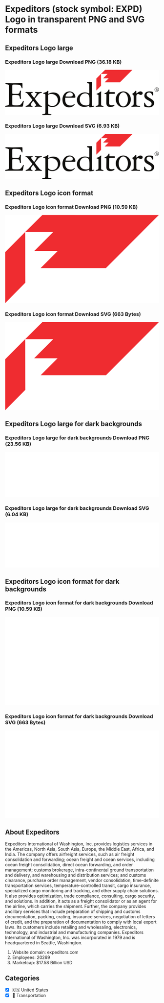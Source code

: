 # Expeditors (stock symbol: EXPD) Logo in transparent PNG and SVG formats

## Expeditors Logo large

### Expeditors Logo large Download PNG (36.18 KB)

![Expeditors Logo large Download PNG (36.18 KB)](/img/orig/EXPD_BIG-5e68540e.png)

### Expeditors Logo large Download SVG (6.93 KB)

![Expeditors Logo large Download SVG (6.93 KB)](/img/orig/EXPD_BIG-2248bc58.svg)

## Expeditors Logo icon format

### Expeditors Logo icon format Download PNG (10.59 KB)

![Expeditors Logo icon format Download PNG (10.59 KB)](/img/orig/EXPD-5ee1a89a.png)

### Expeditors Logo icon format Download SVG (663 Bytes)

![Expeditors Logo icon format Download SVG (663 Bytes)](/img/orig/EXPD-ae8eebec.svg)

## Expeditors Logo large for dark backgrounds

### Expeditors Logo large for dark backgrounds Download PNG (23.56 KB)

![Expeditors Logo large for dark backgrounds Download PNG (23.56 KB)](/img/orig/EXPD_BIG.D-3eb9167c.png)

### Expeditors Logo large for dark backgrounds Download SVG (6.04 KB)

![Expeditors Logo large for dark backgrounds Download SVG (6.04 KB)](/img/orig/EXPD_BIG.D-984c52c3.svg)

## Expeditors Logo icon format for dark backgrounds

### Expeditors Logo icon format for dark backgrounds Download PNG (10.59 KB)

![Expeditors Logo icon format for dark backgrounds Download PNG (10.59 KB)](/img/orig/EXPD.D-bb2c484e.png)

### Expeditors Logo icon format for dark backgrounds Download SVG (663 Bytes)

![Expeditors Logo icon format for dark backgrounds Download SVG (663 Bytes)](/img/orig/EXPD.D-f90e2716.svg)

## About Expeditors

Expeditors International of Washington, Inc. provides logistics services in the Americas, North Asia, South Asia, Europe, the Middle East, Africa, and India. The company offers airfreight services, such as air freight consolidation and forwarding; ocean freight and ocean services, including ocean freight consolidation, direct ocean forwarding, and order management; customs brokerage, intra-continental ground transportation and delivery, and warehousing and distribution services; and customs clearance, purchase order management, vendor consolidation, time-definite transportation services, temperature-controlled transit, cargo insurance, specialized cargo monitoring and tracking, and other supply chain solutions. It also provides optimization, trade compliance, consulting, cargo security, and solutions. In addition, it acts as a freight consolidator or as an agent for the airline, which carries the shipment. Further, the company provides ancillary services that include preparation of shipping and customs documentation, packing, crating, insurance services, negotiation of letters of credit, and the preparation of documentation to comply with local export laws. Its customers include retailing and wholesaling, electronics, technology, and industrial and manufacturing companies. Expeditors International of Washington, Inc. was incorporated in 1979 and is headquartered in Seattle, Washington.

1. Website domain: expeditors.com
2. Employees: 20269
3. Marketcap: $17.58 Billion USD


## Categories
- [x] 🇺🇸 United States
- [x] 🚚 Transportation

